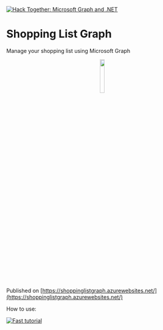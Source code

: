 
[![Hack Together: Microsoft Graph and .NET](https://img.shields.io/badge/Microsoft%20-Hack--Together-orange?style=for-the-badge&logo=microsoft)](https://github.com/microsoft/hack-together)



# Shopping List Graph
Manage your shopping list using Microsoft Graph

<p align="center"><a href="https://shoppinglistgraph.azurewebsites.net/"><img src="https://cdn-icons-png.flaticon.com/512/1238/1238942.png"  width="15%" height="15%"></a></p>

Published on [https://shoppinglistgraph.azurewebsites.net/](https://shoppinglistgraph.azurewebsites.net/)

How to use:

[![Fast tutorial](https://img.youtube.com/vi/ng177sIMORA/0.jpg)](https://www.youtube.com/watch?v=ng177sIMORA)
